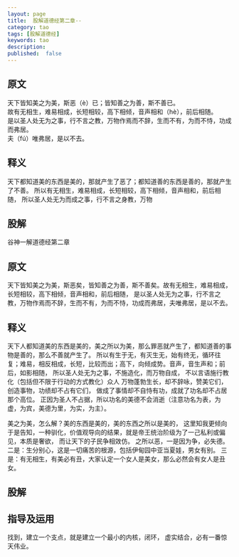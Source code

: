 ```yaml
---
layout: page
title:  股解道德经第二章--
category: tao
tags: [股解道德经]
keywords: tao
description:
published:  false
---
```


## 原文
天下皆知美之为美，斯恶（è）已；皆知善之为善，斯不善已。  
故有无相生，难易相成，长短相较，高下相倾，音声相和（hè），前后相随。  
是以圣人处无为之事，行不言之教，万物作焉而不辞，生而不有，为而不恃，功成而弗居。  
夫（fú）唯弗居，是以不去。

## 释义
天下都知道美的东西是美的，那就产生了恶了；都知道善的东西是善的，那就产生了不善。
所以有无相生，难易相成，长短相较，高下相倾，音声相和，前后相随，
所以圣人处无为而成之事，行不言之身教，万物

## 股解

谷神一解道德经第二章

## 原文
天下皆知美之为美，斯恶矣，皆知善之为善，斯不善矣。故有无相生，难易相成，长短相较，高下相倾，音声相和，前后相随，
是以圣人处无为之事，行不言之教，万物作焉而不辞，生而不有，为而不恃，功成而弗居，夫唯弗居，是以不去。

## 释义
天下人都知道美的东西是美的，美之所以为美，那么罪恶就产生了，都知道善的事物是善的，那么不善就产生了。
所以有生于无，有灭生无，始有终无，循环往复；难易，相反相成，长短，比较而出；高下，向倾成势。音声，音生声和；前后，如影相随，
所以圣人处无为之事，不施造化，而万物自成，
不以言语施行教化（包括但不限于行动的方式教化）众人
万物蓬勃生长，却不辞咏，赞美它们，创造事物，功绩却不占有它们，
做成了事情却不自恃有功，成就了功名却不占居那个高位。
正因为圣人不占据，所以功名的美德不会消逝（注意功名为表，为虚，为宾，美德为里，为实，为主）。

美之为美，怎么解？美的东西是美的，美的东西之所以是美的，
这里知我更倾向于是告知，一种驯化，价值观导向的结果，就是帝王统治阶级为了一己私利或偏见，本质是奢欲，
而让天下的子民争相效仿。
之所以恶，一是因为争，必失德。
二是：生分别心，这是一切痛苦的根源，包括伊甸园中亚当夏娃，男女有别。
三是：有无相生，有美必有丑，大家认定一个女人是美女，那么必然会有女人是丑女。




## 股解

## 指导及运用





找到，建立一个支点，就是建立一个最小的内核，闭环，
虚实结合，必有一番惊天伟业。















